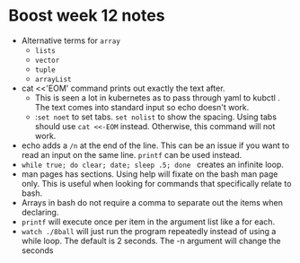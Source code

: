 # Boost week 12 notes
* Alternative terms for `array`
  * `lists`
  * `vector`
  * `tuple` 
  * `arrayList`
* cat <<'EOM' command prints out exactly the text after.
  * This is seen a lot in kubernetes as to pass through yaml to
    kubctl . The text comes into standard input so echo doesn't
    work.
  * :`set noet` to set tabs. `set nolist` to show the spacing. Using
    tabs should use `cat <<-EOM` instead. Otherwise, this command
    will not work.
* echo adds a `/n` at the end of the line. This can be an issue if you
  want to read an input on the same line. `printf` can be used instead.
* `while true; do clear; date; sleep .5; done ` creates an infinite
  loop.
* man pages has sections. Using help will fixate on the bash man page
  only. This is useful when looking for commands that specifically
  relate to bash.
* Arrays in bash do not require a comma to separate out the items when
  declaring.
* `printf` will execute once per item in the argument list like a for
  each.
* `watch ./8ball` will just run the program repeatedly instead of using
  a while loop. The default is 2 seconds. The -n argument will change
  the seconds

